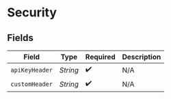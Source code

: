# Security


## Fields

| Field              | Type               | Required           | Description        |
| ------------------ | ------------------ | ------------------ | ------------------ |
| `apiKeyHeader`     | *String*           | :heavy_check_mark: | N/A                |
| `customHeader`     | *String*           | :heavy_check_mark: | N/A                |